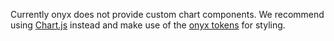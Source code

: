 Currently onyx does not provide custom chart components. We recommend using [Chart.js](https://www.chartjs.org) instead and make use of the [onyx tokens](/tokens/) for styling.
